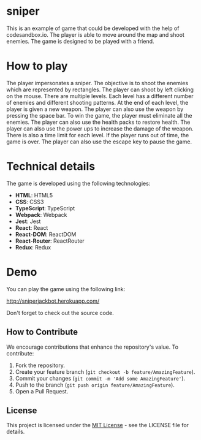 # sniper

This is an example of game that could be developed with the help of codesandbox.io. The player is able to move around the map and shoot enemies. The game is designed to be played with a friend.

<h1>How to play</h1>

The player impersonates a sniper. The objective is to shoot the enemies which are represented by rectangles.  The player can shoot by left clicking on the mouse. There are multiple levels. Each level has a different number of enemies and different shooting patterns. At the end of each level, the player is given a new weapon. The player can also use the weapon by pressing the space bar. To win the game, the player must eliminate all the enemies. The player can also use the health packs to restore health. The player can also use the power ups to increase the damage of the weapon. There is also a time limit for each level. If the player runs out of time, the game is over. The player can also use the escape key to pause the game.

<h1>Technical details</h1>

The game is developed using the following technologies:

* **HTML**: HTML5
* **CSS**: CSS3
* **TypeScript**: TypeScript
* **Webpack**: Webpack
* **Jest**: Jest
* **React**: React
* **React-DOM**: ReactDOM
* **React-Router**: ReactRouter
* **Redux**: Redux

<h1>Demo</h1>

You can play the game using the following link:

http://sniperjackbot.herokuapp.com/

Don't forget to check out the source code.


## How to Contribute

We encourage contributions that enhance the repository's value. To contribute:

1. Fork the repository.
2. Create your feature branch (`git checkout -b feature/AmazingFeature`).
3. Commit your changes (`git commit -m 'Add some AmazingFeature'`).
4. Push to the branch (`git push origin feature/AmazingFeature`).
5. Open a Pull Request.

## License

This project is licensed under the [MIT License](LICENSE) - see the LICENSE file for details.
